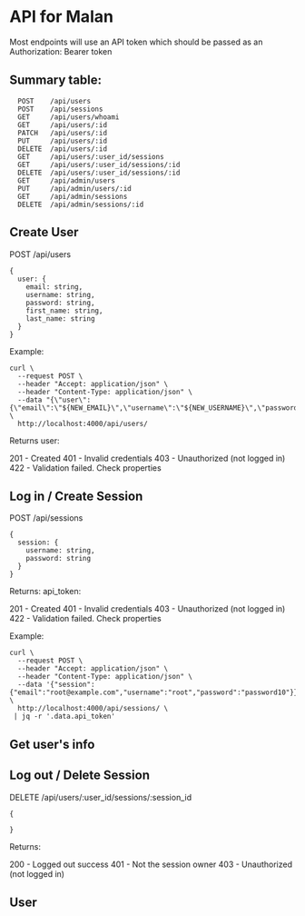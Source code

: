 # API for Malan

Most endpoints will use an API token which should be passed as an Authorization: Bearer token

## Summary table:

```
  POST    /api/users
  POST    /api/sessions
  GET     /api/users/whoami
  GET     /api/users/:id
  PATCH   /api/users/:id
  PUT     /api/users/:id
  DELETE  /api/users/:id
  GET     /api/users/:user_id/sessions
  GET     /api/users/:user_id/sessions/:id
  DELETE  /api/users/:user_id/sessions/:id
  GET     /api/admin/users
  PUT     /api/admin/users/:id
  GET     /api/admin/sessions
  DELETE  /api/admin/sessions/:id
```

## Create User

POST /api/users

```
{
  user: {
    email: string,
    username: string,
    password: string,
    first_name: string,
    last_name: string
  }
}
```

Example:

```
curl \
  --request POST \
  --header "Accept: application/json" \
  --header "Content-Type: application/json" \
  --data "{\"user\":{\"email\":\"${NEW_EMAIL}\",\"username\":\"${NEW_USERNAME}\",\"password\":\"${NEW_PASSWORD}\",\"first_name\":\"${NEW_FIRST_NAME}\",\"last_name\":\"${NEW_LAST_NAME}\"}}" \
  http://localhost:4000/api/users/
```

Returns user:

201 - Created
401 - Invalid credentials
403 - Unauthorized (not logged in)
422 - Validation failed.  Check properties

## Log in / Create Session

POST /api/sessions

```
{
  session: {
    username: string,
    password: string
  }
}
```

Returns: api_token:

201 - Created
401 - Invalid credentials
403 - Unauthorized (not logged in)
422 - Validation failed.  Check properties

Example:

```
curl \
  --request POST \
  --header "Accept: application/json" \
  --header "Content-Type: application/json" \
  --data '{"session":{"email":"root@example.com","username":"root","password":"password10"}}' \
  http://localhost:4000/api/sessions/ \
 | jq -r '.data.api_token'
```

## Get user's info



## Log out / Delete Session

DELETE /api/users/:user_id/sessions/:session_id

```
{

}
```

Returns:

200 - Logged out success
401 - Not the session owner
403 - Unauthorized (not logged in)


## User
